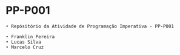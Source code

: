 # PP-P001
    • Repósitório da Atividade de Programação Imperativa - PP-P001
  
    • Franklin Pereira
    • Lucas Silva
    • Marcelo Cruz
